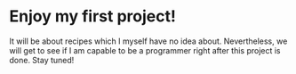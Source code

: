# Enjoy my first project!
It will be about recipes which I myself have no idea about. Nevertheless, we will get to see if I am capable to be a programmer right after this project is done. Stay tuned!